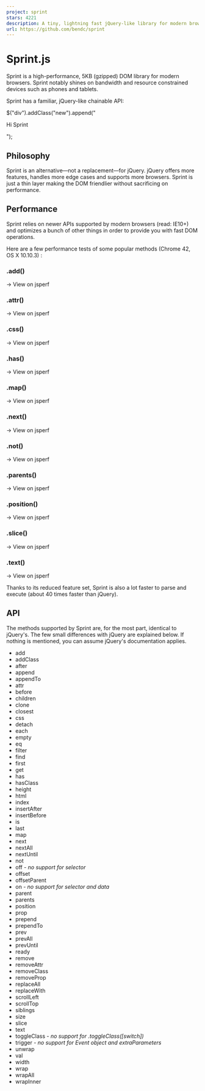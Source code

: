 ```yaml
---
project: sprint
stars: 4221
description: A tiny, lightning fast jQuery-like library for modern browsers.
url: https://github.com/bendc/sprint
---
```


Sprint.js
=========

Sprint is a high-performance, 5KB (gzipped) DOM library for modern browsers. Sprint notably shines on bandwidth and resource constrained devices such as phones and tablets.

Sprint has a familiar, jQuery-like chainable API:

$("div").addClass("new").append("<p>Hi Sprint</p>");

Philosophy
----------

Sprint is an alternative—not a replacement—for jQuery. jQuery offers more features, handles more edge cases and supports more browsers. Sprint is just a thin layer making the DOM friendlier without sacrificing on performance.

Performance
-----------

Sprint relies on newer APIs supported by modern browsers (read: IE10+) and optimizes a bunch of other things in order to provide you with fast DOM operations.

Here are a few performance tests of some popular methods (Chrome 42, OS X 10.10.3) :

### .add()

→ View on jsperf

### .attr()

→ View on jsperf

### .css()

→ View on jsperf

### .has()

→ View on jsperf

### .map()

→ View on jsperf

### .next()

→ View on jsperf

### .not()

→ View on jsperf

### .parents()

→ View on jsperf

### .position()

→ View on jsperf

### .slice()

→ View on jsperf

### .text()

→ View on jsperf

Thanks to its reduced feature set, Sprint is also a lot faster to parse and execute (about 40 times faster than jQuery).

API
---

The methods supported by Sprint are, for the most part, identical to jQuery's. The few small differences with jQuery are explained below. If nothing is mentioned, you can assume jQuery's documentation applies.

-   add
-   addClass
-   after
-   append
-   appendTo
-   attr
-   before
-   children
-   clone
-   closest
-   css
-   detach
-   each
-   empty
-   eq
-   filter
-   find
-   first
-   get
-   has
-   hasClass
-   height
-   html
-   index
-   insertAfter
-   insertBefore
-   is
-   last
-   map
-   next
-   nextAll
-   nextUntil
-   not
-   off - _no support for selector_
-   offset
-   offsetParent
-   on - _no support for selector and data_
-   parent
-   parents
-   position
-   prop
-   prepend
-   prependTo
-   prev
-   prevAll
-   prevUntil
-   ready
-   remove
-   removeAttr
-   removeClass
-   removeProp
-   replaceAll
-   replaceWith
-   scrollLeft
-   scrollTop
-   siblings
-   size
-   slice
-   text
-   toggleClass - _no support for .toggleClass(\[switch\])_
-   trigger - _no support for Event object and extraParameters_
-   unwrap
-   val
-   width
-   wrap
-   wrapAll
-   wrapInner
